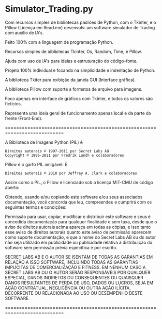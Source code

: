 # Simulator_Trading.py
Com recursos simples de bibliotecas padrões de Python, com o Tkinter, e o Pillow (Licença em Read.me) desenvolvi um software simulador de Trading com auxílio de IA's.

Feito 100% com a linguagem de programação Python.

Recursos simples de bibliotecas Tkinter, Os, Random, Time, e Pillow.

Ajuda com uso de IA's para ideias e estruturação do código-fonte.

Projeto 100% individual e focando na simplicidade e indentação de Python.

A biblioteca Tkiter para exibição da janela GUI (Interface gráfica).

A biblioteca Pillow com suporte a formatos de arquivo para imagens.

Foco apenas em interface de gráficos com Tkinter, e todos os valores são fictícios.

Representa uma ideia geral de funcionamento apenas local e da parte da frente (Front-End).

===========================================================================

A Biblioteca de Imagens Python (PIL) é

    Direitos autorais © 1997-2011 por Secret Labs AB
    Copyright © 1995-2011 por Fredrik Lundh e colaboradores

Pillow é o garfo PIL amigável. É

    Direitos autorais © 2010 por Jeffrey A. Clark e colaboradores

Assim como o PIL, o Pillow é licenciado sob a licença MIT-CMU de código aberto:

Obtendo, usando e/ou copiando este software e/ou seus associados
documentação, você concorda que leu, compreendeu e cumprirá
com os seguintes termos e condições:

Permissão para usar, copiar, modificar e distribuir este software e seus
é concedida documentação para qualquer finalidade e sem taxa,
desde que o aviso de direitos autorais acima apareça em todas as cópias, e isso
tanto esse aviso de direitos autorais quanto este aviso de permissão aparecem como suporte
documentação, e que o nome do Secret Labs AB ou do autor não seja
utilizado em publicidade ou publicidade relativa à distribuição do software
sem permissão prévia específica e por escrito.

SECRET LABS AB E O AUTOR SE ISENTAM DE TODAS AS GARANTIAS EM RELAÇÃO A ISSO
SOFTWARE, INCLUINDO TODAS AS GARANTIAS IMPLÍCITAS DE COMERCIALIZAÇÃO E FITNESS.
EM NENHUM CASO A SECRET LABS AB OU O AUTOR SERÃO RESPONSÁVEIS POR QUALQUER ESPECIAL,
DANOS INDIRETOS OU CONSEQUENTES OU QUAISQUER DANOS RESULTANTES DE
PERDA DE USO, DADOS OU LUCROS, SEJA EM AÇÃO CONTRATUAL, NEGLIGÊNCIA
OU OUTRA AÇÃO ILÍCITA, DECORRENTE OU RELACIONADA AO USO OU
DESEMPENHO DESTE SOFTWARE.

===========================================================================




